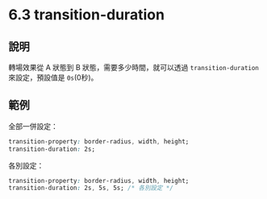 # 6.3 transition-duration

## 說明

轉場效果從 A 狀態到 B 狀態，需要多少時間，就可以透過 `transition-duration` 來設定，預設值是 `0s`(0秒)。

## 範例

全部一併設定：

```css
transition-property: border-radius, width, height;
transition-duration: 2s;
```

各別設定：

```css
transition-property: border-radius, width, height;
transition-duration: 2s, 5s, 5s; /* 各別設定 */
```



